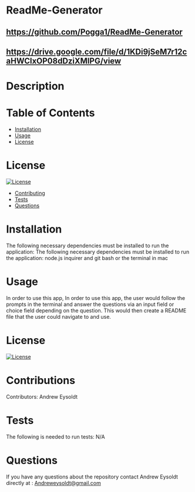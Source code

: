 # ReadMe-Generator
  ## https://github.com/Pogga1/ReadMe-Generator
  ## https://drive.google.com/file/d/1KDi9jSeM7r12caHWClxOP08dDziXMlPG/view
  # Description
  
# Table of Contents
* [Installation](#installation)
* [Usage](#usage)
* [License](#license)
# License
[![License](https://img.shields.io/badge/License-MIT-yellow.svg)](https://opensource.org/licenses/MIT)
* [Contributing](#contributions)
* [Tests](#test)
* [Questions](#questions)
# Installation
The following necessary dependencies must be installed to run the application: 
The following necessary dependencies must be installed to run the application: node.js inquirer and git bash or the terminal in mac
# Usage
  In order to use this app, In order to use this app, the user would follow the prompts in the terminal and answer the questions via an input field or choice field depending on the question. This would then create a README file that the user could navigate to and use.
  # License
[![License](https://img.shields.io/badge/License-MIT-yellow.svg)](https://opensource.org/licenses/MIT)
  # Contributions
  Contributors: Andrew Eysoldt
  # Tests
  The following is needed to run tests: N/A
  # Questions
  If you have any questions about the repository contact Andrew Eysoldt directly at : Andreweysoldt@gmail.com



  
